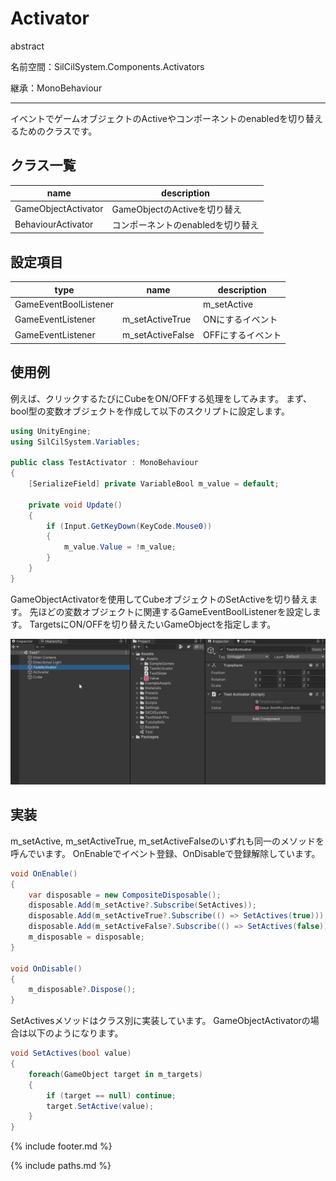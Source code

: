# Activator

abstract

名前空間：SilCilSystem.Components.Activators

継承：MonoBehaviour

---

イベントでゲームオブジェクトのActiveやコンポーネントのenabledを切り替えるためのクラスです。

## クラス一覧

|name|description|
|-|-|
|GameObjectActivator|GameObjectのActiveを切り替え|
|BehaviourActivator|コンポーネントのenabledを切り替え|

## 設定項目

|type|name|description|
|-|-|-|
|GameEventBoolListener||m_setActive|ON/OFFを行うイベント|
|GameEventListener|m_setActiveTrue|ONにするイベント|
|GameEventListener|m_setActiveFalse|OFFにするイベント|

## 使用例

例えば、クリックするたびにCubeをON/OFFする処理をしてみます。
まず、bool型の変数オブジェクトを作成して以下のスクリプトに設定します。

```cs
using UnityEngine;
using SilCilSystem.Variables;

public class TestActivator : MonoBehaviour
{
    [SerializeField] private VariableBool m_value = default;

    private void Update()
    {
        if (Input.GetKeyDown(KeyCode.Mouse0))
        {
            m_value.Value = !m_value;
        }
    }
}
```

GameObjectActivatorを使用してCubeオブジェクトのSetActiveを切り替えます。
先ほどの変数オブジェクトに関連するGameEventBoolListenerを設定します。
TargetsにON/OFFを切り替えたいGameObjectを指定します。

![GameObjectActivatorを設定する][fig:GameObjectActivator]

## 実装

m_setActive, m_setActiveTrue, m_setActiveFalseのいずれも同一のメソッドを呼んでいます。
OnEnableでイベント登録、OnDisableで登録解除しています。

```cs
void OnEnable()
{
    var disposable = new CompositeDisposable();
    disposable.Add(m_setActive?.Subscribe(SetActives));
    disposable.Add(m_setActiveTrue?.Subscribe(() => SetActives(true)));
    disposable.Add(m_setActiveFalse?.Subscribe(() => SetActives(false)));
    m_disposable = disposable;
}

void OnDisable()
{
    m_disposable?.Dispose();
}
```

SetActivesメソッドはクラス別に実装しています。
GameObjectActivatorの場合は以下のようになります。

```cs
void SetActives(bool value) 
{
    foreach(GameObject target in m_targets)
    {
        if (target == null) continue;
        target.SetActive(value);
    }
}
```

<!--- footer --->

{% include footer.md %}

<!--- 参照 --->

{% include paths.md %}

[fig:GameObjectActivator]: Figures/GameObjectActivator.gif
